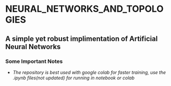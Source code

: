# NEURAL_NETWORKS_AND_TOPOLOGIES

## A simple yet robust implimentation of Artificial Neural Networks

### Some Important Notes
* *The repository is best used with google colab for faster training, use the .ipynb files(not updated) for running in notebook or colab*
